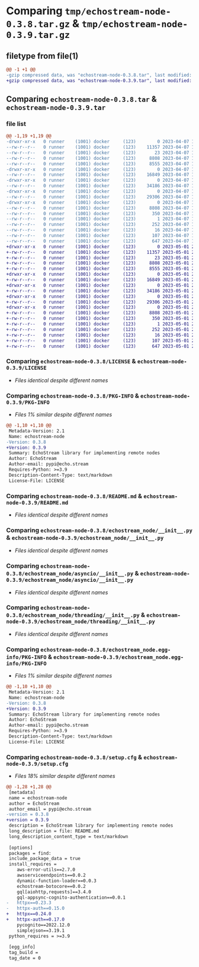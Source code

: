 # Comparing `tmp/echostream-node-0.3.8.tar.gz` & `tmp/echostream-node-0.3.9.tar.gz`

## filetype from file(1)

```diff
@@ -1 +1 @@
-gzip compressed data, was "echostream-node-0.3.8.tar", last modified: Fri Apr  7 16:23:31 2023, max compression
+gzip compressed data, was "echostream-node-0.3.9.tar", last modified: Mon May  1 23:48:39 2023, max compression
```

## Comparing `echostream-node-0.3.8.tar` & `echostream-node-0.3.9.tar`

### file list

```diff
@@ -1,19 +1,19 @@
-drwxr-xr-x   0 runner    (1001) docker     (123)        0 2023-04-07 16:23:31.703426 echostream-node-0.3.8/
--rw-r--r--   0 runner    (1001) docker     (123)    11357 2023-04-07 16:22:52.000000 echostream-node-0.3.8/LICENSE
--rw-r--r--   0 runner    (1001) docker     (123)       23 2023-04-07 16:22:52.000000 echostream-node-0.3.8/MANIFEST.in
--rw-r--r--   0 runner    (1001) docker     (123)     8808 2023-04-07 16:23:31.703426 echostream-node-0.3.8/PKG-INFO
--rw-r--r--   0 runner    (1001) docker     (123)     8555 2023-04-07 16:22:52.000000 echostream-node-0.3.8/README.md
-drwxr-xr-x   0 runner    (1001) docker     (123)        0 2023-04-07 16:23:31.703426 echostream-node-0.3.8/echostream_node/
--rw-r--r--   0 runner    (1001) docker     (123)    16849 2023-04-07 16:22:52.000000 echostream-node-0.3.8/echostream_node/__init__.py
-drwxr-xr-x   0 runner    (1001) docker     (123)        0 2023-04-07 16:23:31.703426 echostream-node-0.3.8/echostream_node/asyncio/
--rw-r--r--   0 runner    (1001) docker     (123)    34186 2023-04-07 16:22:52.000000 echostream-node-0.3.8/echostream_node/asyncio/__init__.py
-drwxr-xr-x   0 runner    (1001) docker     (123)        0 2023-04-07 16:23:31.703426 echostream-node-0.3.8/echostream_node/threading/
--rw-r--r--   0 runner    (1001) docker     (123)    29306 2023-04-07 16:22:52.000000 echostream-node-0.3.8/echostream_node/threading/__init__.py
-drwxr-xr-x   0 runner    (1001) docker     (123)        0 2023-04-07 16:23:31.703426 echostream-node-0.3.8/echostream_node.egg-info/
--rw-r--r--   0 runner    (1001) docker     (123)     8808 2023-04-07 16:23:31.000000 echostream-node-0.3.8/echostream_node.egg-info/PKG-INFO
--rw-r--r--   0 runner    (1001) docker     (123)      350 2023-04-07 16:23:31.000000 echostream-node-0.3.8/echostream_node.egg-info/SOURCES.txt
--rw-r--r--   0 runner    (1001) docker     (123)        1 2023-04-07 16:23:31.000000 echostream-node-0.3.8/echostream_node.egg-info/dependency_links.txt
--rw-r--r--   0 runner    (1001) docker     (123)      252 2023-04-07 16:23:31.000000 echostream-node-0.3.8/echostream_node.egg-info/requires.txt
--rw-r--r--   0 runner    (1001) docker     (123)       16 2023-04-07 16:23:31.000000 echostream-node-0.3.8/echostream_node.egg-info/top_level.txt
--rw-r--r--   0 runner    (1001) docker     (123)      107 2023-04-07 16:22:52.000000 echostream-node-0.3.8/pyproject.toml
--rw-r--r--   0 runner    (1001) docker     (123)      647 2023-04-07 16:23:31.703426 echostream-node-0.3.8/setup.cfg
+drwxr-xr-x   0 runner    (1001) docker     (123)        0 2023-05-01 23:48:39.895714 echostream-node-0.3.9/
+-rw-r--r--   0 runner    (1001) docker     (123)    11357 2023-05-01 23:47:50.000000 echostream-node-0.3.9/LICENSE
+-rw-r--r--   0 runner    (1001) docker     (123)       23 2023-05-01 23:47:50.000000 echostream-node-0.3.9/MANIFEST.in
+-rw-r--r--   0 runner    (1001) docker     (123)     8808 2023-05-01 23:48:39.895714 echostream-node-0.3.9/PKG-INFO
+-rw-r--r--   0 runner    (1001) docker     (123)     8555 2023-05-01 23:47:50.000000 echostream-node-0.3.9/README.md
+drwxr-xr-x   0 runner    (1001) docker     (123)        0 2023-05-01 23:48:39.891714 echostream-node-0.3.9/echostream_node/
+-rw-r--r--   0 runner    (1001) docker     (123)    16849 2023-05-01 23:47:50.000000 echostream-node-0.3.9/echostream_node/__init__.py
+drwxr-xr-x   0 runner    (1001) docker     (123)        0 2023-05-01 23:48:39.891714 echostream-node-0.3.9/echostream_node/asyncio/
+-rw-r--r--   0 runner    (1001) docker     (123)    34186 2023-05-01 23:47:50.000000 echostream-node-0.3.9/echostream_node/asyncio/__init__.py
+drwxr-xr-x   0 runner    (1001) docker     (123)        0 2023-05-01 23:48:39.895714 echostream-node-0.3.9/echostream_node/threading/
+-rw-r--r--   0 runner    (1001) docker     (123)    29306 2023-05-01 23:47:50.000000 echostream-node-0.3.9/echostream_node/threading/__init__.py
+drwxr-xr-x   0 runner    (1001) docker     (123)        0 2023-05-01 23:48:39.891714 echostream-node-0.3.9/echostream_node.egg-info/
+-rw-r--r--   0 runner    (1001) docker     (123)     8808 2023-05-01 23:48:39.000000 echostream-node-0.3.9/echostream_node.egg-info/PKG-INFO
+-rw-r--r--   0 runner    (1001) docker     (123)      350 2023-05-01 23:48:39.000000 echostream-node-0.3.9/echostream_node.egg-info/SOURCES.txt
+-rw-r--r--   0 runner    (1001) docker     (123)        1 2023-05-01 23:48:39.000000 echostream-node-0.3.9/echostream_node.egg-info/dependency_links.txt
+-rw-r--r--   0 runner    (1001) docker     (123)      252 2023-05-01 23:48:39.000000 echostream-node-0.3.9/echostream_node.egg-info/requires.txt
+-rw-r--r--   0 runner    (1001) docker     (123)       16 2023-05-01 23:48:39.000000 echostream-node-0.3.9/echostream_node.egg-info/top_level.txt
+-rw-r--r--   0 runner    (1001) docker     (123)      107 2023-05-01 23:47:50.000000 echostream-node-0.3.9/pyproject.toml
+-rw-r--r--   0 runner    (1001) docker     (123)      647 2023-05-01 23:48:39.895714 echostream-node-0.3.9/setup.cfg
```

### Comparing `echostream-node-0.3.8/LICENSE` & `echostream-node-0.3.9/LICENSE`

 * *Files identical despite different names*

### Comparing `echostream-node-0.3.8/PKG-INFO` & `echostream-node-0.3.9/PKG-INFO`

 * *Files 1% similar despite different names*

```diff
@@ -1,10 +1,10 @@
 Metadata-Version: 2.1
 Name: echostream-node
-Version: 0.3.8
+Version: 0.3.9
 Summary: EchoStream library for implementing remote nodes
 Author: EchoStream
 Author-email: pypi@echo.stream
 Requires-Python: >=3.9
 Description-Content-Type: text/markdown
 License-File: LICENSE
```

### Comparing `echostream-node-0.3.8/README.md` & `echostream-node-0.3.9/README.md`

 * *Files identical despite different names*

### Comparing `echostream-node-0.3.8/echostream_node/__init__.py` & `echostream-node-0.3.9/echostream_node/__init__.py`

 * *Files identical despite different names*

### Comparing `echostream-node-0.3.8/echostream_node/asyncio/__init__.py` & `echostream-node-0.3.9/echostream_node/asyncio/__init__.py`

 * *Files identical despite different names*

### Comparing `echostream-node-0.3.8/echostream_node/threading/__init__.py` & `echostream-node-0.3.9/echostream_node/threading/__init__.py`

 * *Files identical despite different names*

### Comparing `echostream-node-0.3.8/echostream_node.egg-info/PKG-INFO` & `echostream-node-0.3.9/echostream_node.egg-info/PKG-INFO`

 * *Files 1% similar despite different names*

```diff
@@ -1,10 +1,10 @@
 Metadata-Version: 2.1
 Name: echostream-node
-Version: 0.3.8
+Version: 0.3.9
 Summary: EchoStream library for implementing remote nodes
 Author: EchoStream
 Author-email: pypi@echo.stream
 Requires-Python: >=3.9
 Description-Content-Type: text/markdown
 License-File: LICENSE
```

### Comparing `echostream-node-0.3.8/setup.cfg` & `echostream-node-0.3.9/setup.cfg`

 * *Files 18% similar despite different names*

```diff
@@ -1,28 +1,28 @@
 [metadata]
 name = echostream-node
 author = EchoStream
 author_email = pypi@echo.stream
-version = 0.3.8
+version = 0.3.9
 description = EchoStream library for implementing remote nodes
 long_description = file: README.md
 long_description_content_type = text/markdown
 
 [options]
 packages = find:
 include_package_data = true
 install_requires = 
 	aws-error-utils==2.7.0
 	awsserviceendpoints==0.0.2
 	dynamic-function-loader==0.0.3
 	echostream-botocore==0.0.2
 	gql[aiohttp,requests]==3.4.0
 	gql-appsync-cognito-authentication==0.0.1
-	httpx==0.23.3
-	httpx-auth==0.15.0
+	httpx==0.24.0
+	httpx-auth==0.17.0
 	pycognito==2022.12.0
 	simplejson==3.19.1
 python_requires = >=3.9
 
 [egg_info]
 tag_build = 
 tag_date = 0
```

